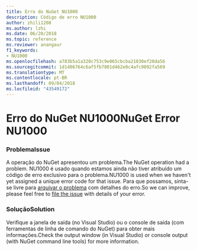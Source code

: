 ```yaml
---
title: Erro do NuGet NU1000
description: Código de erro NU1000
author: zhili1208
ms.author: lzhi
ms.date: 06/20/2018
ms.topic: reference
ms.reviewer: anangaur
f1_keywords:
- NU1000
ms.openlocfilehash: a783b5a1a320c753c9e065cbcba21030ef20da56
ms.sourcegitcommit: 1d1406764c6af5fb7801d462e0c4afc9092fa569
ms.translationtype: MT
ms.contentlocale: pt-BR
ms.lasthandoff: 09/04/2018
ms.locfileid: "43549172"
---
```

# <a name="nuget-error-nu1000"></a><span data-ttu-id="37773-103">Erro do NuGet NU1000</span><span class="sxs-lookup"><span data-stu-id="37773-103">NuGet Error NU1000</span></span>

### <a name="issue"></a><span data-ttu-id="37773-104">Problema</span><span class="sxs-lookup"><span data-stu-id="37773-104">Issue</span></span>
<span data-ttu-id="37773-105">A operação do NuGet apresentou um problema.</span><span class="sxs-lookup"><span data-stu-id="37773-105">The NuGet operation had a problem.</span></span> <span data-ttu-id="37773-106">NU1000 é usado quando estamos ainda não tiver atribuído um código de erro exclusivo para o problema.</span><span class="sxs-lookup"><span data-stu-id="37773-106">NU1000 is used when we haven't yet assigned a unique error code for that issue.</span></span> <span data-ttu-id="37773-107">Para que possamos, sinta-se livre para [arquivar o problema](https://github.com/nuget/home/issues) com detalhes do erro.</span><span class="sxs-lookup"><span data-stu-id="37773-107">So we can improve, please feel free to [file the issue](https://github.com/nuget/home/issues) with details of your error.</span></span>

### <a name="solution"></a><span data-ttu-id="37773-108">Solução</span><span class="sxs-lookup"><span data-stu-id="37773-108">Solution</span></span>
<span data-ttu-id="37773-109">Verifique a janela de saída (no Visual Studio) ou o console de saída (com ferramentas de linha de comando do NuGet) para obter mais informações.</span><span class="sxs-lookup"><span data-stu-id="37773-109">Check the output window (in Visual Studio) or console output (with NuGet command line tools) for more information.</span></span>
